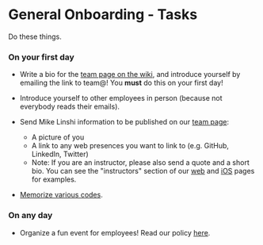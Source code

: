 # General Onboarding - Tasks

Do these things.

### On your first day

- Write a bio for the [team page on the wiki](https://flatiron.atlassian.net/wiki/display/OP/Team), and introduce yourself by emailing the link to team@! You **must** do this on your first day! 

- Introduce yourself to other employees in person (because not everybody reads their emails).

- Send Mike Linshi information to be published on our [team page](http://flatironschool.com/team):
  - A picture of you
  - A link to any web presences you want to link to (e.g. GitHub, LinkedIn, Twitter)
  - Note: If you are an instructor, please also send a quote and a short bio. You can see the "instructors" section    of our [web](http://flatironschool.com/web) and [iOS](http://flatironschool.com/ios) pages for examples.

- [Memorize various codes](https://flatiron.atlassian.net/wiki/display/ER/11+Broadway+resources).

### On any day

- Organize a fun event for employees! Read our policy [here](https://flatiron.atlassian.net/wiki/display/ER/Expense+Reimbursement+for+Company+Related+Spending+and+Purchasing+Policy).
